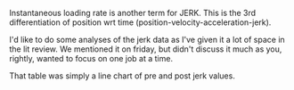 Instantaneous loading rate is another term for JERK. This is the 3rd differentiation of position wrt time (position-velocity-acceleration-jerk).

I'd like to do some analyses of the jerk data as I've given it a lot of space in the lit review. We mentioned it on friday, but didn't discuss it much as you, rightly, wanted to focus on one job at a time.

That table was simply a line chart of pre and post jerk values. 
